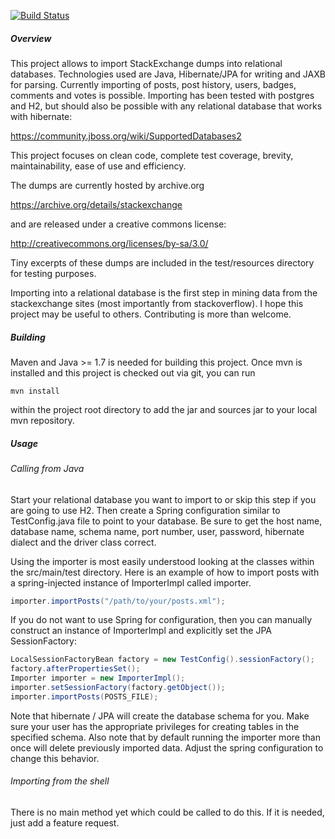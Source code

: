 [![Build Status](https://travis-ci.org/1123/StackExchangeImporter.png)](https://travis-ci.org/1123/StackExchangeImporter)

##### Overview

This project allows to import StackExchange dumps into relational databases.
Technologies used are Java, Hibernate/JPA for writing and JAXB for parsing. Currently importing of posts, post history, 
users, badges, comments and votes is possible. Importing has been tested with postgres and H2, but should also be
possible with any relational database that works with hibernate:

https://community.jboss.org/wiki/SupportedDatabases2

This project focuses on clean code, complete test coverage, brevity,
maintainability, ease of use and efficiency.

The dumps are currently hosted by archive.org 

https://archive.org/details/stackexchange

and are released under a creative commons license:

http://creativecommons.org/licenses/by-sa/3.0/

Tiny excerpts of these dumps are included in the test/resources directory for testing purposes.

Importing into a relational database is the first step in mining data from the
stackexchange sites (most importantly from stackoverflow). I hope this project
may be useful to others. Contributing is more than welcome.

##### Building

Maven and Java >= 1.7 is needed for building this project. Once mvn is installed and this
project is checked out via git, you can run 

```
mvn install
```

within the project root directory to add the jar and sources jar to your local
mvn repository.

##### Usage

###### Calling from Java

Start your relational database you want to import to or skip this step if you are going to use H2. 
Then create a Spring configuration similar to 
TestConfig.java file to point to your database.  Be sure to get the host
name, database name, schema name, port number, user, password, hibernate
dialect and the driver class correct. 

Using the importer is most easily understood looking at the classes within the
src/main/test directory. Here is an example of how to import posts with a
spring-injected instance of ImporterImpl called importer. 

```Java
importer.importPosts("/path/to/your/posts.xml");
```

If you do not want to use Spring for configuration, then you can manually
construct an instance of ImporterImpl and explicitly set the JPA
SessionFactory:

```Java
LocalSessionFactoryBean factory = new TestConfig().sessionFactory();
factory.afterPropertiesSet();
Importer importer = new ImporterImpl();
importer.setSessionFactory(factory.getObject());
importer.importPosts(POSTS_FILE);
```

Note that hibernate / JPA will create the database schema for you. Make sure
your user has the appropriate privileges for creating tables in the specified
schema.  Also note that by default running the importer more than once will
delete previously imported data. Adjust the spring configuration to change this
behavior.

###### Importing from the shell

There is no main method yet which could be called to do this. If it is needed,
just add a feature request.
